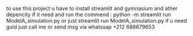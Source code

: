 to use this project u have to install streamlit and gymnasium and ather depencity if it need 
and run the commend : python -m streamlit run ModelA_simulation.py or just  streamlit run ModelA_simulation.py
if u need guid just call me or send msg via whatssap +212 688679653
